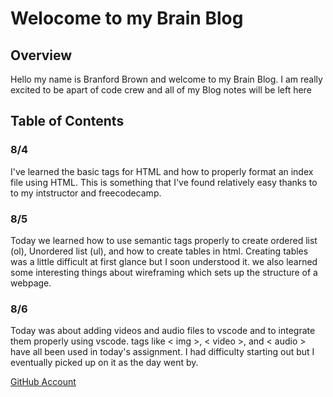 # Welocome to my Brain Blog 

## Overview
Hello my name is Branford Brown and welcome to my Brain Blog. I am really excited to be apart of code crew and all of my Blog notes will be left here

## Table of Contents
### 8/4
I've learned the basic tags for HTML and how to properly format an index file using HTML. This is something that I've found relatively easy thanks to to my intstructor and freecodecamp.

### 8/5
Today we learned how to use semantic tags properly to create ordered list (ol), Unordered list (ul), and how to create tables in html. Creating tables was a little difficult at first glance but I soon understood it. we also learned some interesting things about wireframing which sets up the structure of a webpage.

### 8/6
Today was about adding videos and audio files to vscode and to integrate them properly using vscode. tags like < img >, < video >, and < audio > have all been used in today's assignment. I had difficulty starting out but I eventually picked up on it as the day went by.



[GitHub Account](https://github.com/Brranforrd/Brranforrd)

